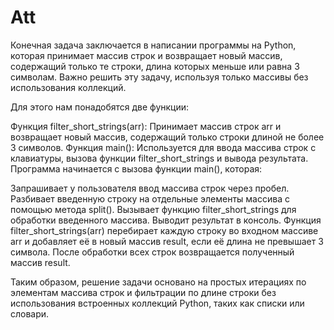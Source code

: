 # Att

Конечная задача заключается в написании программы на Python, которая принимает массив строк и возвращает новый массив, содержащий только те строки, длина которых меньше или равна 3 символам. Важно решить эту задачу, используя только массивы без использования коллекций.

Для этого нам понадобятся две функции:

Функция filter_short_strings(arr): Принимает массив строк arr и возвращает новый массив, содержащий только строки длиной не более 3 символов.
Функция main(): Используется для ввода массива строк с клавиатуры, вызова функции filter_short_strings и вывода результата.
Программа начинается с вызова функции main(), которая:

Запрашивает у пользователя ввод массива строк через пробел.
Разбивает введенную строку на отдельные элементы массива с помощью метода split().
Вызывает функцию filter_short_strings для обработки введенного массива.
Выводит результат в консоль.
Функция filter_short_strings(arr) перебирает каждую строку во входном массиве arr и добавляет её в новый массив result, если её длина не превышает 3 символа. После обработки всех строк возвращается полученный массив result.

Таким образом, решение задачи основано на простых итерациях по элементам массива строк и фильтрации по длине строки без использования встроенных коллекций Python, таких как списки или словари.




